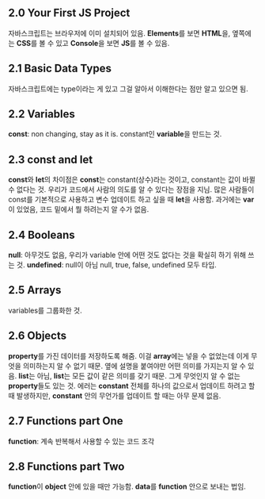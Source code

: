 ## 2.0 Your First JS Project

자바스크립트는 브라우저에 이미 설치되어 있음.
**Elements**를 보면 **HTML**을, 옆쪽에는 **CSS**를 볼 수 있고 **Console**을 보면 **JS**를 볼 수 있음.

## 2.1 Basic Data Types

자바스크립트에는 type이라는 게 있고 그걸 알아서 이해한다는 점만 알고 있으면 됨.

## 2.2 Variables

**const**: non changing, stay as it is.
constant인 **variable**을 만드는 것.

## 2.3 const and let

**const**와 **let**의 차이점은 **const**는 constant(상수)라는 것이고, constant는 값이 바뀔 수 없다는 것.
우리가 코드에서 사람의 의도를 알 수 있다는 장점을 지님.
많은 사람들이 const를 기본적으로 사용하고 변수 업데이트 하고 싶을 때 **let**을 사용함.
과거에는 **var**이 있었음, 코드 밑에서 뭘 하려는지 알 수가 없음.

## 2.4 Booleans

**null**: 아무것도 없음, 우리가 variable 안에 어떤 것도 없다는 것을 확실히 하기 위해 쓰는 것.
**undefined**: null이 아님
null, true, false, undefined 모두 타입.

## 2.5 Arrays

variables를 그룹화한 것.

## 2.6 Objects

**property**를 가진 데이터를 저장하도록 해줌. 이걸 **array**에는 넣을 수 없었는데 이게 무엇을 의미하는지 알 수 없기 때문. 옆에 설명을 붙여야만 어떤 의미를 가지는지 알 수 있음.
**list**는 아님, **list**는 모든 값이 같은 의미를 갖기 때문.
그게 무엇인지 알 수 없는 **property**들도 있는 것.
에러는 **constant** 전체를 하나의 값으로서 업데이트 하려고 할 때 발생하지만, **constant** 안의 무언가를 업데이트 할 때는 아무 문제 없음.

## 2.7 Functions part One

**function**: 계속 반복해서 사용할 수 있는 코드 조각

## 2.8 Functions part Two

**function**이 **object** 안에 있을 때만 가능함.
**data**를 **function** 안으로 보내는 법임.
